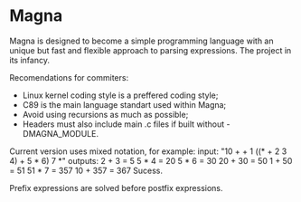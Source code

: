 # Magna

Magna is designed to become a simple programming language with an unique but fast and flexible approach to parsing expressions.
The project in its infancy.

Recomendations for commiters:
- Linux kernel coding style is a preffered coding style;
- C89 is the main language standart used within Magna;
- Avoid using recursions as much as possible;
- Headers must also include main .c files if built without -DMAGNA_MODULE.

Current version uses mixed notation, for example:
input: "10 + + 1 ((* + 2 3 4) + 5 * 6) 7 *"
outputs:
2 + 3 = 5
5 * 4 = 20
5 * 6 = 30
20 + 30 = 50                                                                     1 + 50 = 51
51 * 7 = 357
10 + 357 = 367
Sucess.

Prefix expressions are solved before postfix expressions.

